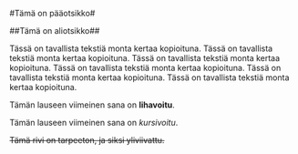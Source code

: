 #Tämä on pääotsikko#

##Tämä on aliotsikko##

Tässä on tavallista tekstiä monta kertaa kopioituna. 
Tässä on tavallista tekstiä monta kertaa kopioituna. 
Tässä on tavallista tekstiä monta kertaa kopioituna. 
Tässä on tavallista tekstiä monta kertaa kopioituna. 
Tässä on tavallista tekstiä monta kertaa kopioituna. 
Tässä on tavallista tekstiä monta kertaa kopioituna. 

Tämän lauseen viimeinen sana on **lihavoitu**.

Tämän lauseen viimeinen sana on *kursivoitu*.

~~Tämä rivi on tarpeeton, ja siksi yliviivattu.~~


